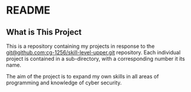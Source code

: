 # README

## What is This Project
This is a repository containing my projects in response to the [git@github.com:cg-1256/skill-level-upper.git](https://github.com/EONRaider/100-redteam-projects) repository. Each individual project is contained in a sub-directory, with a corresponding number it its name. 

The aim of the project is to expand my own skills in all areas of programming and knowledge of cyber security. 

